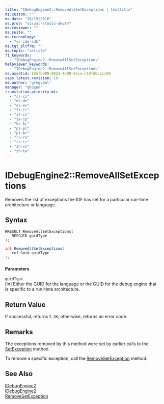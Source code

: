 ```yaml
---
title: "IDebugEngine2::RemoveAllSetExceptions | testtitle"
ms.custom: ""
ms.date: "10/19/2016"
ms.prod: "visual-studio-dev14"
ms.reviewer: ""
ms.suite: ""
ms.technology: 
  - "vs-ide-sdk"
ms.tgt_pltfrm: ""
ms.topic: "article"
f1_keywords: 
  - "IDebugEngine2::RemoveAllSetExceptions"
helpviewer_keywords: 
  - "IDebugEngine2::RemoveAllSetExceptions"
ms.assetid: 165fbe89-802d-4d99-85ca-c10fd6cccc09
caps.latest.revision: 10
ms.author: "gregvanl"
manager: "ghogen"
translation.priority.mt: 
  - "cs-cz"
  - "de-de"
  - "es-es"
  - "fr-fr"
  - "it-it"
  - "ja-jp"
  - "ko-kr"
  - "pl-pl"
  - "pt-br"
  - "ru-ru"
  - "tr-tr"
  - "zh-cn"
  - "zh-tw"
---
```

# IDebugEngine2::RemoveAllSetExceptions
Removes the list of exceptions the IDE has set for a particular run-time architecture or language.  
  
## Syntax  
  
```cpp#  
HRESULT RemoveAllSetExceptions(   
   REFGUID guidType  
);  
```  
  
```c#  
int RemoveAllSetExceptions(   
   ref Guid guidType  
);  
```  
  
#### Parameters  
 `guidType`  
 [in] Either the GUID for the language or the GUID for the debug engine that is specific to a run-time architecture.  
  
## Return Value  
 If successful, returns `S_OK`; otherwise, returns an error code.  
  
## Remarks  
 The exceptions removed by this method were set by earlier calls to the [SetException](../extensibility-debugger-reference/idebugengine2--setexception.md) method.  
  
 To remove a specific exception, call the [RemoveSetException](../extensibility-debugger-reference/idebugengine2--removesetexception.md) method.  
  
## See Also  
 [IDebugEngine2](../extensibility-debugger-reference/idebugengine2.md)   
 [IDebugEngine2](../extensibility-debugger-reference/idebugengine2.md)   
 [RemoveSetException](../extensibility-debugger-reference/idebugengine2--removesetexception.md)